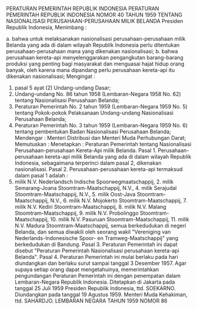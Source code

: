  PERATURAN PEMERINTAH REPUBLIK INDONESIA PERATURAN PEMERINTAH REPUBLIK INDONESIA NOMOR 40 TAHUN 1959 TENTANG NASIONALISASI PERUSAHAAN-PERUSAHAAN MILIK BELANDA Presiden Republik Indonesia,
Menimbang :

a. bahwa untuk melaksanakan nasionalisasi perusahaan-perusahaan milik Belanda yang ada di dalam wilayah Republik Indonesia perlu ditentukan perusahaan-perusahaan mana yang dikenakan nasionalisasi;
b. bahwa perusahaan kereta-api menyelenggarakan pengangkutan barang-barang produksi yang penting bagi masyarakat dan menguasai hajat hidup orang banyak, oleh karena mana dipandang perlu perusahaan kereta-api itu dikenakan nasionalisasi;
Mengingat :

1. pasal 5 ayat (2) Undang-undang Dasar;
2. Undang-undang No. 86 tahun 1958 (Lembaran-Negara 1958 No. 62) tentang Nasionalisasi Perusahaan Belanda;
3. Peraturan Pemerintah No. 2 tahun 1959 (Lembaran-Negara 1959 No. 5) tentang Pokok-pokok Pelaksanaan Undang-undang Nasionalisasi Perusahaan Belanda;
4. Peraturan Pemerintah No. 3 tahun 1959 (Lembaran-Negara 1959 No. 6) tentang pembentukan Badan Nasionalisasi Perusahaan Belanda; Mendengar : Menteri Distribusi dan Menteri Muda Perhubungan Darat; Memutuskan : Menetapkan : Peraturan Pemerintah tentang Nasionalisasi Perusahaan-perusahaan Kereta-Api milik Belanda. Pasal 1. Perusahaan-perusahaan kereta-api milik Belanda yang ada di dalam wilayah Republik Indonesia, sebagaimana terperinci dalam pasal 2, dikenakan nasionalisasi. Pasal 2. Perusahaan-perusahaan kereta-api termaksud dalam pasal 1 adalah :
1. milik N.V. Nederlandsch Indische Spoorwegmaatschappij, 2. milik Semarang-Joana Stoomtram-Maatschappij, N.V., 4. milik Serajudal Stoomtram-Maatschappij, N.V., 5. milik Oost-Java Stoomtram-Maatschappij, N.V., 6. milik N.V. Mojokerto Stoomtram-Maatschappij, 7. milik N.V. Kediri Stoomtram-Maatschappij, 8. milik N.V. Malang Stoomtram-Maatschappij, 9. milik N.V. Probolinggo Stoomtram-Maatschappij, 10. milik N.V. Pasuruan Stoomtram-Maatschappij, 11. milik N.V. Madura Stoomtram-Maatschappij, semua berkedudukan di negeri Belanda, dan semua diwakili oleh seorang wakil "Vereniging van Nederlands-Indonesische Spoor- en Tramweg-Maatschappij" yang berkedudukan di Bandung. Pasal 3. Peraturan Pemerintah ini dapat disebut "Peraturan Pemerintah Nasionalisasi perusahaan kereta-api Belanda". Pasal 4. Peraturan Pemerintah ini mulai berlaku pada hari diundangkan dan berlaku surut sampai tanggal 3 Desember 1957. Agar supaya setiap orang dapat mengetahuinya, memerintahkan pengundangan Peraturan Pemerintah ini dengan penempatan dalam Lembaran-Negara Republik Indonesia. Ditetapkan di Jakarta pada tanggal 25 Juli 1959 Presiden Republik Indonesia, ttd. SOEKARNO. Diundangkan pada tanggal 19 Agustus 1959. Menteri Muda Kehakiman, ttd. SAHARDJO. LEMBARAN NEGARA TAHUN 1959 NOMOR 86